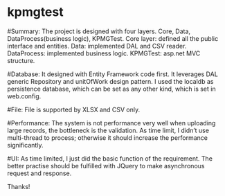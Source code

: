 # kpmgtest

#Summary:
The project is designed with four layers.  Core, Data, DataProcess(business logic), KPMGTest.
Core layer: defined all the public interface and entities.
Data: implemented DAL and CSV reader.
DataProcess: implemented business logic.
KPMGTest: asp.net MVC structure.

#Database:
It designed with Entity Framework code first. It leverages DAL generic Repository and unitOfWork design pattern.  I used the localdb as persistence database, which can be set as any other kind, which is set in web.config.

#File:
File is supported by XLSX and CSV only.

#Performance:
The system is not performance very well when uploading large records, the bottleneck is the validation. As time limit, I didn’t use multi-thread to process; otherwise it should increase the performance significantly.

#UI:
As time limited, I just did the basic function of the requirement. The better practise should be fulfilled with JQuery to make asynchronous request and response. 


Thanks!
